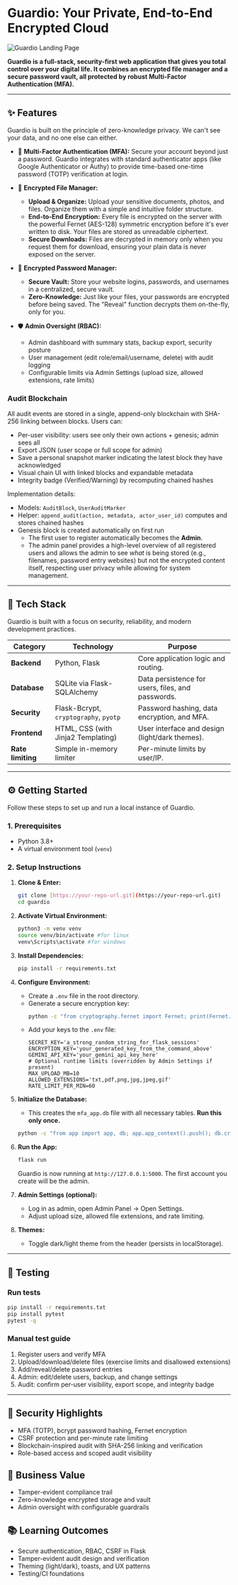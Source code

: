 # Guardio: Your Private, End-to-End Encrypted Cloud

![Guardio Landing Page](https://placehold.co/1200x600/6D5BDE/FFFFFF?text=Guardio)

**Guardio is a full-stack, security-first web application that gives you total control over your digital life. It combines an encrypted file manager and a secure password vault, all protected by robust Multi-Factor Authentication (MFA).**

---

## ✨ Features

Guardio is built on the principle of zero-knowledge privacy. We can't see your data, and no one else can either.

* 🔐 **Multi-Factor Authentication (MFA):** Secure your account beyond just a password. Guardio integrates with standard authenticator apps (like Google Authenticator or Authy) to provide time-based one-time password (TOTP) verification at login.

* 📂 **Encrypted File Manager:**
    * **Upload & Organize:** Upload your sensitive documents, photos, and files. Organize them with a simple and intuitive folder structure.
    * **End-to-End Encryption:** Every file is encrypted on the server with the powerful Fernet (AES-128) symmetric encryption before it's ever written to disk. Your files are stored as unreadable ciphertext.
    * **Secure Downloads:** Files are decrypted in memory only when you request them for download, ensuring your plain data is never exposed on the server.

* 🔑 **Encrypted Password Manager:**
    * **Secure Vault:** Store your website logins, passwords, and usernames in a centralized, secure vault.
    * **Zero-Knowledge:** Just like your files, your passwords are encrypted before being saved. The "Reveal" function decrypts them on-the-fly, only for you.

* 🛡️ **Admin Oversight (RBAC):**
    * Admin dashboard with summary stats, backup export, security posture
    * User management (edit role/email/username, delete) with audit logging
    * Configurable limits via Admin Settings (upload size, allowed extensions, rate limits)

### Audit Blockchain

All audit events are stored in a single, append-only blockchain with SHA-256 linking between blocks. Users can:

- Per-user visibility: users see only their own actions + genesis; admin sees all
- Export JSON (user scope or full scope for admin)
- Save a personal snapshot marker indicating the latest block they have acknowledged
 - Visual chain UI with linked blocks and expandable metadata
 - Integrity badge (Verified/Warning) by recomputing chained hashes

Implementation details:

- Models: `AuditBlock`, `UserAuditMarker`
- Helper: `append_audit(action, metadata, actor_user_id)` computes and stores chained hashes
- Genesis block is created automatically on first run
    * The first user to register automatically becomes the **Admin**.
    * The admin panel provides a high-level overview of all registered users and allows the admin to see *what* is being stored (e.g., filenames, password entry websites) but not the encrypted content itself, respecting user privacy while allowing for system management.

---

## 🚀 Tech Stack

Guardio is built with a focus on security, reliability, and modern development practices.

| Category      | Technology                               | Purpose                                          |
|---------------|------------------------------------------|--------------------------------------------------|
| **Backend** | Python, Flask                            | Core application logic and routing.              |
| **Database** | SQLite via Flask-SQLAlchemy              | Data persistence for users, files, and passwords.|
| **Security** | Flask-Bcrypt, `cryptography`, `pyotp`    | Password hashing, data encryption, and MFA.      |
| **Frontend** | HTML, CSS (with Jinja2 Templating)       | User interface and design (light/dark themes).   |
| **Rate limiting** | Simple in-memory limiter             | Per-minute limits by user/IP.                    |

---

## ⚙️ Getting Started

Follow these steps to set up and run a local instance of Guardio.

### 1. Prerequisites
* Python 3.8+
* A virtual environment tool (`venv`)

### 2. Setup Instructions

1.  **Clone & Enter:**
    ```bash
    git clone [https://your-repo-url.git](https://your-repo-url.git)
    cd guardio
    ```

2.  **Activate Virtual Environment:**
    ```bash
    python3 -m venv venv
    source venv/bin/activate #for linux
    venv\Scripts\activate #for windows
    ```

3.  **Install Dependencies:**
    ```bash
    pip install -r requirements.txt
    ```

4.  **Configure Environment:**
    * Create a `.env` file in the root directory.
    * Generate a secure encryption key:
        ```bash
        python -c "from cryptography.fernet import Fernet; print(Fernet.generate_key().decode())"
        ```
    * Add your keys to the `.env` file:
        ```
        SECRET_KEY='a_strong_random_string_for_flask_sessions'
        ENCRYPTION_KEY='your_generated_key_from_the_command_above'
        GEMINI_API_KEY='your_gemini_api_key_here'
        # Optional runtime limits (overridden by Admin Settings if present)
        MAX_UPLOAD_MB=10
        ALLOWED_EXTENSIONS='txt,pdf,png,jpg,jpeg,gif'
        RATE_LIMIT_PER_MIN=60
        ```

5.  **Initialize the Database:**
    * This creates the `mfa_app.db` file with all necessary tables. **Run this only once.**
    ```bash
    python -c "from app import app, db; app.app_context().push(); db.create_all()"
    ```

6.  **Run the App:**
    ```bash
    flask run
    ```
    Guardio is now running at `http://127.0.0.1:5000`. The first account you create will be the admin.

7.  **Admin Settings (optional):**
    - Log in as admin, open Admin Panel → Open Settings.
    - Adjust upload size, allowed file extensions, and rate limiting.

8.  **Themes:**
    - Toggle dark/light theme from the header (persists in localStorage).

---

## 🧪 Testing

### Run tests

```bash
pip install -r requirements.txt
pip install pytest
pytest -q
```

### Manual test guide

1. Register users and verify MFA
2. Upload/download/delete files (exercise limits and disallowed extensions)
3. Add/reveal/delete password entries
4. Admin: edit/delete users, backup, and change settings
5. Audit: confirm per-user visibility, export scope, and integrity badge

---

## 🔐 Security Highlights

- MFA (TOTP), bcrypt password hashing, Fernet encryption
- CSRF protection and per-minute rate limiting
- Blockchain-inspired audit with SHA-256 linking and verification
- Role-based access and scoped audit visibility

## 💼 Business Value

- Tamper-evident compliance trail
- Zero-knowledge encrypted storage and vault
- Admin oversight with configurable guardrails

## 📚 Learning Outcomes

- Secure authentication, RBAC, CSRF in Flask
- Tamper-evident audit design and verification
- Theming (light/dark), toasts, and UX patterns
- Testing/CI foundations

